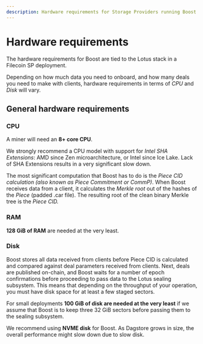 ```yaml
---
description: Hardware requirements for Storage Providers running Boost
---
```


# Hardware requirements

The hardware requirements for Boost are tied to the Lotus stack in a Filecoin SP deployment.

Depending on how much data you need to onboard, and how many deals you need to make with clients, hardware requirements in terms of _CPU_ and _Disk_ will vary.

## General hardware requirements

### CPU

A miner will need an **8+ core CPU**.

We strongly recommend a CPU model with support for _Intel SHA Extensions_: AMD since Zen microarchitecture, or Intel since Ice Lake. Lack of SHA Extensions results in a very significant slow down.

The most significant computation that Boost has to do is the _Piece CID calculation (also known as Piece Commitment or CommP)_. When Boost receives data from a client, it calculates the _Merkle root_ out of the hashes of the _Piece_ (padded .car file). The resulting root of the clean binary Merkle tree is the _Piece CID._

### RAM

**128 GiB of RAM** are needed at the very least.

### Disk

Boost stores all data received from clients before Piece CID is calculated and compared against deal parameters received from clients. Next, deals are published on-chain, and Boost waits for a number of epoch confirmations before proceeding to pass data to the Lotus sealing subsystem. This means that depending on the throughput of your operation, you must have disk space for at least a few staged sectors.

For small deployments **100 GiB of disk are needed at the very least** if we assume that Boost is to keep three 32 GiB sectors before passing them to the sealing subsystem.

We recommend using **NVME disk** for Boost. As Dagstore grows in size, the overall performance might slow down due to slow disk.

